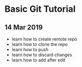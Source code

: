 # Basic Git Tutorial

## 14 Mar 2019

- learn how to create remote repo
- learn how to clone the repo
- learn how to push
- learn how to discard changes
- learn how to add after edit
